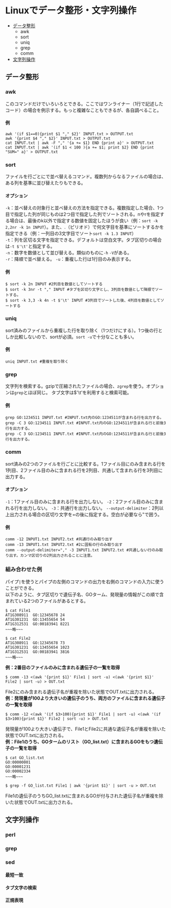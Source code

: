 # Linuxでデータ整形・文字列操作
- [データ整形](#データ整形)
    - awk
    - sort
    - uniq
    - grep
    - comm
- [文字列操作](#文字列操作)
## データ整形
### awk
このコマンドだけでいろいろとできる。ここではワンライナー（1行で記述したコード）の場合を例示する。もっと複雑なこともできるが、各自調べること。
#### 例
```
awk '(if $1==0){print $1 "," $2}' INPUT.txt > OUTPUT.txt
awk '{print $4 "," $2}' INPUT.txt > OUTPUT.txt
cat INPUT.txt | awk -F "," '{a += $1} END {print a}' > OUTPUT.txt
cat INPUT.txt | awk '(if $1 < 100 ){a += $1; print $2} END {print "SUM=" a}' > OUTPUT.txt
```
### sort
ファイルを行ごとにで並べ替えるコマンド。複数列からなるファイルの場合は、ある列を基準に並び替えたりもできる。
#### オプション
`-k`：並べ替えの対象行と並べ替えの方法を指定できる。複数指定した場合、1つ目で指定した列が同じものは2つ目で指定した列でソートされる。nやrを指定する場合は、最後のk以外で指定する数値を固定したほうが良い（例：`sort -k 2,2nr -k 1n INPUT`）。また、.（ピリオド）で何文字目を基準にソートするかを指定できる（例：一列目の3文字目でソート`sort -k 1.3 INPUT`）<br>
`-t`：列を区切る文字を指定できる。デフォルトは空白文字。タブ区切りの場合は`-t $'\t'`と指定する。<br>
`-n`：数字を数値として並び替える。類似のものに`-h` `-V`がある。<br>
`-r`：降順で並べ替える。
`-u`：重複した行は1行目のみ表示する。
#### 例
```
$ sort -k 2n INPUT #2列目を数値としてソートする
$ sort -k 3nr -t "," INPUT #タブを区切り文字とし、3列目を数値として降順でソートする。
$ sort -k 3,3 -k 4n -t $'\t' INPUT #3列目でソートした後、4列目を数値としてソートする
```
### uniq
sort済みのファイルから重複した行を取り除く（1つだけにする）。1つ後の行としか比較しないので、sortが必須。`sort -u`で十分なことも多い。
#### 例
```
uniq INPUT.txt #重複を取り除く
```
### grep
文字列を検索する。gzipで圧縮されたファイルの場合、`zgrep`を使う。オプションは`grep`とほぼ同じ。
タブ文字は$'\t'を利用すると検索可能。
#### 例
```
grep GO:1234511 INPUT.txt #INPUT.txt内のGO:1234511が含まれる行を出力する。
grep -C 3 GO:1234511 INPUT.txt #INPUT.txt内のGO:1234511が含まれる行と前後3行を出力する。
grep -C 3 GO:1234511 INPUT.txt #INPUT.txt内のGO:1234511が含まれる行と前後3行を出力する。
```
### comm
sort済みの2つのファイルを行ごとに比較する。1ファイル目にのみ含まれる行を1列目、2ファイル目のみに含まれる行を2列目、共通して含まれる行を3列目に出力する。
#### オプション
`-1`：1ファイル目のみに含まれる行を出力しない。
`-2`：2ファイル目のみに含まれる行を出力しない。
`-3`：共通行を出力しない。
`--output-delimiter`：2列以上出力される場合の区切り文字を=の後に指定する。空白が必要なら"で囲う。
#### 例
```
comm -12 INPUT1.txt INPUT2.txt #共通行のみ取り出す
comm -13 INPUT1.txt INPUT2.txt #2に固有の行のみ取り出す
comm --output-delimiter="," -3 INPUT1.txt INPUT2.txt #共通しない行のみ取り出す。カンマ区切りの2列出力されることに注意。
```
### 組み合わせた例
パイプ`|`を使うとパイプの左側のコマンドの出力を右側のコマンドの入力に使うことができる。<br>
以下のように、タブ区切りで遺伝子名、GOターム、発現量の情報がこの順で含まれている2つのファイルがあるとする。
```
$ cat File1
AT1G308911  GO:12345678 24
AT1G301231  GO:13455654 54
AT1G312531  GO:00183941 8221
~~~略~~~

$ cat File2
AT1G308911  GO:12345678 73
AT1G301231  GO:13455654 1023
AT1G312531  GO:00183941 3816
~~~略~~~

```
**例：2番目のファイルのみに含まれる遺伝子の一覧を取得**
```
$ comm -13 <(awk '{print $1}' File1 | sort -u) <(awk '{print $1}' File2 | sort -u) > OUT.txt
```
File2にのみ含まれる遺伝子名が重複を除いた状態でOUT.txtに出力される。<br>
**例：発現量が100より大きいの遺伝子のうち、両方のファイルに含まれる遺伝子の一覧を取得**
```
$ comm -12 <(awk '(if $3>100){print $1}' File1 | sort -u) <(awk '(if $3>100){print $1}' File2 | sort -u) > OUT.txt
```
発現量が100より大きい遺伝子で、File1とFile2に共通な遺伝子名が重複を除いた状態でOUT.txtに出力される。<br>
**例：File1のうち、GOタームのリスト（GO_list.txt）に含まれるGOをもつ遺伝子の一覧を取得**
```
$ cat GO_list.txt
GO:00000001
GO:00001231
GO:00002334
~~~略~~~

$ grep -f GO_list.txt File1 | awk '{print $1}' | sort -u > OUT.txt
```
File1の遺伝子のうちGO_list.txtに含まれるGOが付与された遺伝子名が重複を除いた状態でOUT.txtに出力される。<br>

## 文字列操作
### perl
### grep
### sed
#### 最短一致
#### タブ文字の検索
#### 正規表現
